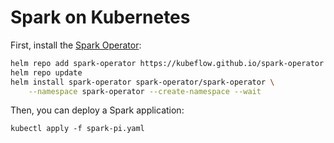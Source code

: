 # Spark on Kubernetes

First, install the [Spark Operator](https://www.kubeflow.org/docs/components/spark-operator/getting-started/):

```sh
helm repo add spark-operator https://kubeflow.github.io/spark-operator
helm repo update
helm install spark-operator spark-operator/spark-operator \
    --namespace spark-operator --create-namespace --wait
```

Then, you can deploy a Spark application:

```
kubectl apply -f spark-pi.yaml
```

